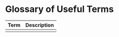 # Glossary of Useful Terms

|Term     | Description                                                                                                   |
|---------|---------------------------------------------------------------------------------------------------------------|
|         |                                                                                                               |
